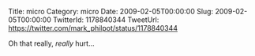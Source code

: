 Title: micro
Category: micro
Date: 2009-02-05T00:00:00
Slug: 2009-02-05T00:00:00
TwitterId: 1178840344
TweetUrl: https://twitter.com/mark_philpot/status/1178840344

Oh that really, *really* hurt...